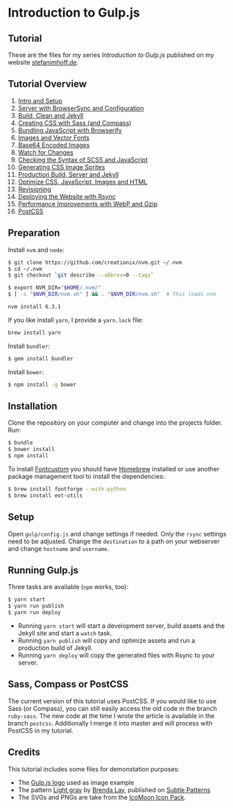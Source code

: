 # Introduction to Gulp.js

## Tutorial
These are the files for my series *Introduction to Gulp.js* published on my website [stefanimhoff.de](http://stefanimhoff.de/).

## Tutorial Overview
1. [Intro and Setup](http://stefanimhoff.de/2014/gulp-tutorial-1-intro-setup)
2. [Server with BrowserSync and Configuration](http://stefanimhoff.de/2014/gulp-tutorial-2-development-server-browsersync-configuration/)
3. [Build, Clean and Jekyll](http://stefanimhoff.de/2014/gulp-tutorial-3-build-clean-jekyll/)
4. [Creating CSS with Sass (and Compass)](http://stefanimhoff.de/2014/gulp-tutorial-4-css-generation-sass/)
5. [Bundling JavaScript with Browserify](http://stefanimhoff.de/2014/gulp-tutorial-5-javascripts-browserify/)
6. [Images and Vector Fonts](http://stefanimhoff.de/2014/gulp-tutorial-6-images-vector-fonts/)
7. [Base64 Encoded Images](http://stefanimhoff.de/2014/gulp-tutorial-7-base64/)
8. [Watch for Changes](http://stefanimhoff.de/2014/gulp-tutorial-8-watch/)
9. [Checking the Syntax of SCSS and JavaScript](http://stefanimhoff.de/2014/gulp-tutorial-9-linting-scss-and-javascript/)
10. [Generating CSS Image Sprites](http://stefanimhoff.de/2014/gulp-tutorial-10-generating-sprites/)
11. [Production Build, Server and Jekyll](http://stefanimhoff.de/2014/gulp-tutorial-11-production-build-server-and-jekyll/)
12. [Optimize CSS, JavaScript, Images and HTML](http://stefanimhoff.de/2014/gulp-tutorial-12-optimize-css-javascript-images-and-html/)
13. [Revisioning](http://stefanimhoff.de/2014/gulp-tutorial-13-revisioning/)
14. [Deploying the Website with Rsync](http://stefanimhoff.de/2014/gulp-tutorial-14-deploying-the-website/)
15. [Performance Improvements with WebP and Gzip](http://stefanimhoff.de/2014/gulp-tutorial-15-performance-improvements-webp-gzip/)
16. [PostCSS](http://stefanimhoff.de/2015/gulp-tutorial-16-postcss/)

## Preparation

Install `nvm` and `node`:

```sh
$ git clone https://github.com/creationix/nvm.git ~/.nvm
$ cd ~/.nvm
$ git checkout `git describe --abbrev=0 --tags`
```

```sh
$ export NVM_DIR="$HOME/.nvm/"
$ [ -s "$NVM_DIR/nvm.sh" ] && . "$NVM_DIR/nvm.sh"  # This loads nvm
```

```sh
nvm install 6.3.1
```

If you like install `yarn`, I provide a `yarn.lock` file:

```sh
brew install yarn
```

Install `bundler`:

```sh
$ gem install bundler
```

Install `bower`:

```sh
$ npm install -g bower
```

## Installation

Clone the repository on your computer and change into the projects folder. Run:

```sh
$ bundle
$ bower install
$ npm install
```

To install  [Fontcustom](http://fontcustom.com/) you should have [Homebrew](http://brew.sh/) installed or use another package management tool to install the dependencies:

```sh
$ brew install fontforge --with-python
$ brew install eot-utils
```

## Setup

Open `gulp/config.js` and change settings if needed. Only the `rsync` settings need to be adjusted. Change the `destination` to a path on your webserver and change `hostname` and `username`.

## Running Gulp.js

Three tasks are available (`npm` works, too):

```sh
$ yarn start
$ yarn run publish
$ yarn run deploy
```

- Running `yarn start` will start a development server, build assets and the Jekyll site and start a `watch` task.
- Running `yarn publish` will copy and optimize assets and run a production build of Jekyll.
- Running `yarn deploy` will copy the generated files with Rsync to your server.

## Sass, Compass or PostCSS

The current version of this tutorial uses PostCSS. If you would like to use Sass (or Compass), you can still easily access the old code in the branch `ruby-sass`. The new code at the time I wrote the article is available in the branch `postcss`. Additionally I merge it into master and will process with PostCSS in my tutorial.

## Credits

This tutorial includes some files for demonstation purposes:

- The [Gulp.js logo](http://gulpjs.com/) used as image example
- The pattern [Light gray](http://subtlepatterns.com/light-fray/) by [Brenda Lay](http://poisones.tumblr.com/), published on [Subtle Patterns](http://subtlepatterns.com/)
- The SVGs and PNGs are take from the [IcoMoon Icon Pack](https://icomoon.io/#icons-icomoon).

